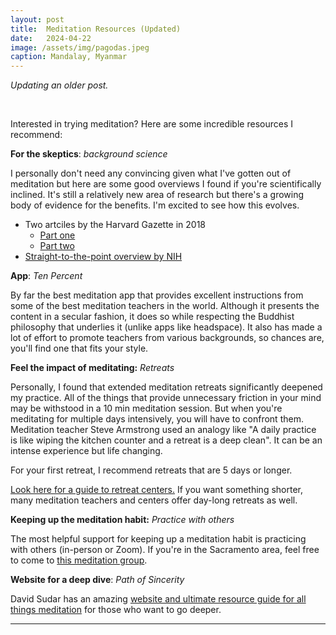 ```yaml
---
layout: post
title:  Meditation Resources (Updated)
date:   2024-04-22
image: /assets/img/pagodas.jpeg
caption: Mandalay, Myanmar   
---
```



*Updating an older post.*

<br />


Interested in trying meditation? Here are some incredible resources I recommend:

**For the skeptics**: *background science*

I personally don't need any convincing given what I've gotten out of meditation but here are some good overviews I found if you're scientifically inclined.
It's still a relatively new area of research but there's a growing body of evidence for the benefits. I'm excited to see how this evolves.

* Two artciles by the Harvard Gazette in 2018
  + [Part one](https://news.harvard.edu/gazette/story/2018/04/harvard-researchers-study-how-mindfulness-may-change-the-brain-in-depressed-patients/)
  + [Part two](https://news.harvard.edu/gazette/story/2018/04/less-stress-clearer-thoughts-with-mindfulness-meditation/)
* [Straight-to-the-point overview by NIH](https://www.nccih.nih.gov/health/meditation-and-mindfulness-what-you-need-to-know)

**App**:  *Ten Percent*

By far the best meditation app that provides excellent instructions from some of the best meditation teachers in the world.  Although it presents the content in a secular fashion, it does so while respecting the Buddhist philosophy that underlies it (unlike apps like headspace).  It also has made a lot of effort to promote teachers from various backgrounds, so chances are, you'll find one that fits your style.

**Feel the impact of meditating:** *Retreats*

Personally, I found that extended meditation retreats significantly deepened my practice. All of the things that provide unnecessary friction in your mind may be withstood in a 10 min meditation session.  But when you're meditating for multiple days intensively, you will have to confront them. Meditation teacher Steve Armstrong used an analogy like "A daily practice is like wiping the kitchen counter and a retreat is a deep clean". It can be an intense experience but life changing.

For your first retreat, I recommend retreats that are 5 days or longer.

[Look here for a guide to retreat centers.](https://www.pathofsincerity.com/vipassana-meditation-retreat-oregon-united-states-asia-insight/)
If you want something shorter, many meditation teachers and centers offer day-long retreats as well.


**Keeping up the meditation habit:** *Practice with others*

The most helpful support for keeping up a meditation habit is practicing with others (in-person or Zoom).   If you're in the Sacramento area, feel free to come to [this meditation group](https://www.instagram.com/yps_sactoInsight/).


 **Website for a deep dive**: *Path of Sincerity*

 David Sudar has an amazing [website and ultimate resource guide for all things meditation](https://www.pathofsincerity.com/the-ultimate-meditation-resource-guide-books-courses-movies-buddhism-technology-etc/) for those who want to go deeper.




***
